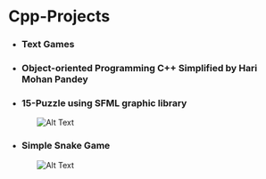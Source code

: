 # Cpp-Projects

- ### Text Games
- ### Object-oriented Programming C++ Simplified by Hari Mohan Pandey
- ### 15-Puzzle using SFML graphic library
&nbsp;&nbsp;&nbsp;&nbsp;&nbsp;&nbsp;&nbsp;&nbsp;&nbsp;&nbsp;&nbsp;&nbsp; ![Alt Text](https://github.com/haris-mujeeb/Cpp-Projects/blob/main/15_Puzzle/15-Puzzle.gif?raw=true)
- ### Simple Snake Game
&nbsp;&nbsp;&nbsp;&nbsp;&nbsp;&nbsp;&nbsp;&nbsp;&nbsp;&nbsp;&nbsp;&nbsp; ![Alt Text](https://github.com/haris-mujeeb/Snake_Simple/blob/main/resources/Simple_Sanke.gif?raw=true)
